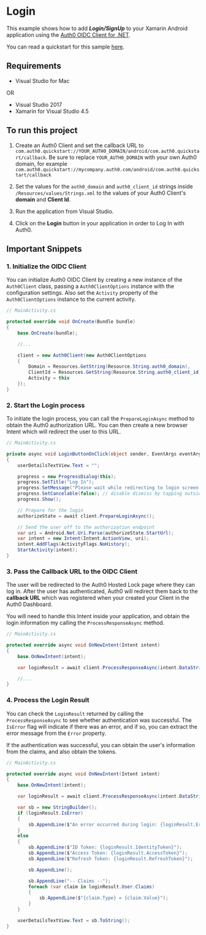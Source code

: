 # Login

This example shows how to add ***Login/SignUp*** to your Xamarin Android application using the [Auth0 OIDC Client for .NET](https://github.com/auth0/auth0-oidc-client-net).

You can read a quickstart for this sample [here](https://auth0.com/docs/quickstart/native/xamarin).

## Requirements

* Visual Studio for Mac

OR 

* Visual Studio 2017
* Xamarin for Visual Studio 4.5

## To run this project

1. Create an Auth0 Client and set the callback URL to `com.auth0.quickstart://YOUR_AUTH0_DOMAIN/android/com.auth0.quickstart/callback`. Be sure to replace `YOUR_AUTH0_DOMAIN` with your own Auth0 domain, for example `com.auth0.quickstart://mycompany.auth0.com/android/com.auth0.quickstart/callback`

2. Set the values for the `auth0_domain` and `auth0_client_id` strings inside `/Resources/values/Strings.xml` to the values of your Auth0 Client's **domain** and **Client Id**.

3. Run the application from Visual Studio.

4. Click on the **Login** button in your application in order to Log In with Auth0.

## Important Snippets

### 1. Initialize the OIDC Client

You can initialize Auth0 OIDC Client by creating a new instance of the `Auth0Client` class, passing a `Auth0ClientOptions` instance with the configuration settings. Also set the `Activity` property of the `Auth0ClientOptions` instance to the current activity.

```csharp
// MainActivity.cs

protected override void OnCreate(Bundle bundle)
{
    base.OnCreate(bundle);

    //...

    client = new Auth0Client(new Auth0ClientOptions
    {
        Domain = Resources.GetString(Resource.String.auth0_domain),
        ClientId = Resources.GetString(Resource.String.auth0_client_id),
        Activity = this
    });
}
```

### 2. Start the Login process

To initiate the login process, you can call the `PrepareLoginAsync` method to obtain the Auth0 authorization URL. You can then create a new browser Intent which will redirect the user to this URL.

```csharp
// MainActivity.cs

private async void LoginButtonOnClick(object sender, EventArgs eventArgs)
{
    userDetailsTextView.Text = "";

    progress = new ProgressDialog(this);
    progress.SetTitle("Log In");
    progress.SetMessage("Please wait while redirecting to login screen...");
    progress.SetCancelable(false); // disable dismiss by tapping outside of the dialog
    progress.Show();

    // Prepare for the login
    authorizeState = await client.PrepareLoginAsync();

    // Send the user off to the authorization endpoint
    var uri = Android.Net.Uri.Parse(authorizeState.StartUrl);
    var intent = new Intent(Intent.ActionView, uri);
    intent.AddFlags(ActivityFlags.NoHistory);
    StartActivity(intent);
}
```

### 3. Pass the Callback URL to the OIDC Client

The user will be redirected to the Auth0 Hosted Lock page where they can log in. After the user has authenticated, Auth0 will redirect them back to the **callback URL** which was registered when your created your Client in the Auth0 Dashboard.

You will need to handle this Intent inside your application, and obtain the login information my calling the `ProcessResponseAsync` method.

```csharp
// MainActivity.cs

protected override async void OnNewIntent(Intent intent)
{
    base.OnNewIntent(intent);

    var loginResult = await client.ProcessResponseAsync(intent.DataString, authorizeState);

    //...
}
```

### 4. Process the Login Result

You can check the `LoginResult` returned by calling the `ProcessResponseAsync` to see whether authentication was successful. The `IsError` flag will indicate if there was an error, and if so, you can extract the error message from the `Error` property.

If the authentication was successful, you can obtain the user's information from the claims, and also obtain the tokens.

```csharp
// MainActivity.cs

protected override async void OnNewIntent(Intent intent)
{
    base.OnNewIntent(intent);

    var loginResult = await client.ProcessResponseAsync(intent.DataString, authorizeState);

    var sb = new StringBuilder();
    if (loginResult.IsError)
    {
        sb.AppendLine($"An error occurred during login: {loginResult.Error}");
    }
    else
    {
        sb.AppendLine($"ID Token: {loginResult.IdentityToken}");
        sb.AppendLine($"Access Token: {loginResult.AccessToken}");
        sb.AppendLine($"Refresh Token: {loginResult.RefreshToken}");

        sb.AppendLine();

        sb.AppendLine("-- Claims --");
        foreach (var claim in loginResult.User.Claims)
        {
            sb.AppendLine($"{claim.Type} = {claim.Value}");
        }
    }

    userDetailsTextView.Text = sb.ToString();
}
```

